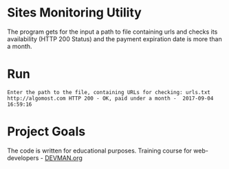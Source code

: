 # Sites Monitoring Utility

The program gets for the input a path to file containing urls and checks its availability (HTTP 200 Status) and the payment expiration date is more than a month.

# Run
```
Enter the path to the file, containing URLs for checking: urls.txt
http://algomost.com HTTP 200 - OK, paid under a month -  2017-09-04 16:59:16
```


# Project Goals

The code is written for educational purposes. Training course for web-developers - [DEVMAN.org](https://devman.org)

